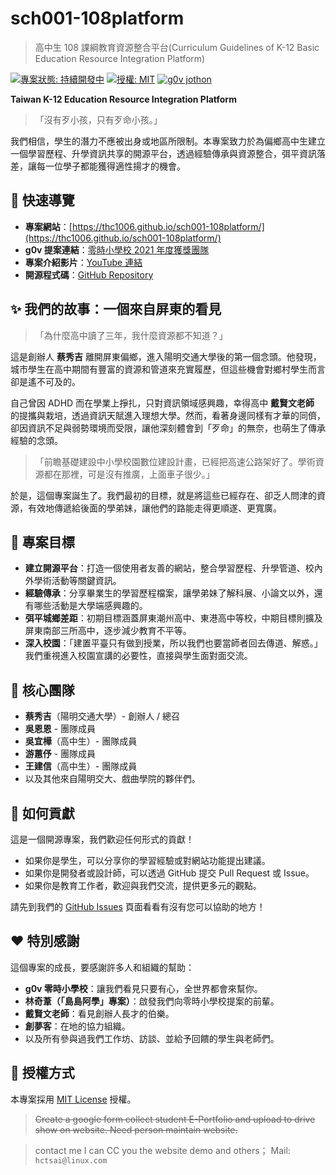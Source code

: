 # sch001-108platform

> 高中生 108 課綱教育資源整合平台(Curriculum Guidelines of K-12 Basic Education Resource Integration Platform)

[![專案狀態: 持續開發中](https://img.shields.io/badge/status-in%20progress-brightgreen.svg)](https://thc1006.github.io/sch001-108platform/)
[![授權: MIT](https://img.shields.io/badge/License-MIT-yellow.svg)](https://opensource.org/licenses/MIT)
[![g0v jothon](https://img.shields.io/badge/g0v-jothon-blue.svg)](https://g0v.hackmd.io/@jothon/SyZRnFqQj)

**Taiwan K-12 Education Resource Integration Platform**

> 「沒有歹小孩，只有歹命小孩。」

我們相信，學生的潛力不應被出身或地區所限制。本專案致力於為偏鄉高中生建立一個學習歷程、升學資訊共享的開源平台，透過經驗傳承與資源整合，弭平資訊落差，讓每一位學子都能獲得適性揚才的機會。


## 📍 快速導覽

* **專案網站**：[https://thc1006.github.io/sch001-108platform/](https://thc1006.github.io/sch001-108platform/)
* **g0v 提案連結**：[零時小學校 2021 年度獲獎團隊](https://sch001.g0v.tw/dash/prj/3Cyfkt0EDc05-70AJd02ny2Yt)
* **專案介紹影片**：[YouTube 連結](https://youtu.be/BxKFVSTmiYI)
* **開源程式碼**：[GitHub Repository](https://github.com/thc1006/sch001-108platform)


## ✨ 我們的故事：一個來自屏東的看見

> 「為什麼高中讀了三年，我什麼資源都不知道？」

這是創辦人 **蔡秀吉** 離開屏東偏鄉，進入陽明交通大學後的第一個念頭。他發現，城市學生在高中期間有豐富的資源和管道來充實履歷，但這些機會對鄉村學生而言卻是遙不可及的。

自己曾因 ADHD 而在學業上掙扎，只對資訊領域感興趣，幸得高中 **戴賢文老師** 的提攜與栽培，透過資訊天賦進入理想大學。然而，看著身邊同樣有才華的同儕，卻因資訊不足與弱勢環境而受限，讓他深刻體會到「歹命」的無奈，也萌生了傳承經驗的念頭。

> 「前瞻基礎建設中小學校園數位建設計畫，已經把高速公路架好了。學術資源都在那裡，可是沒有推廣，上面車子很少。」

於是，這個專案誕生了。我們最初的目標，就是將這些已經存在、卻乏人問津的資源，有效地傳遞給後面的學弟妹，讓他們的路能走得更順遂、更寬廣。


## 🚀 專案目標

* **建立開源平台**：打造一個使用者友善的網站，整合學習歷程、升學管道、校內外學術活動等關鍵資訊。
* **經驗傳承**：分享畢業生的學習歷程檔案，讓學弟妹了解科展、小論文以外，還有哪些活動是大學端感興趣的。
* **弭平城鄉差距**：初期目標涵蓋屏東潮州高中、東港高中等校，中期目標則擴及屏東南部三所高中，逐步減少教育不平等。
* **深入校園**：「建置平臺只有做到授業，所以我們也要當師者回去傳道、解惑。」我們重視進入校園宣講的必要性，直接與學生面對面交流。


## 👥 核心團隊

* **蔡秀吉**（陽明交通大學）- 創辦人 / 總召
* **吳恩恩** - 團隊成員
* **吳宜樺**（高中生）- 團隊成員
* **游蕙伃** - 團隊成員
* **王建信**（高中生）- 團隊成員
* 以及其他來自陽明交大、戲曲學院的夥伴們。


## 🤝 如何貢獻

這是一個開源專案，我們歡迎任何形式的貢獻！

* 如果你是學生，可以分享你的學習經驗或對網站功能提出建議。
* 如果你是開發者或設計師，可以透過 GitHub 提交 Pull Request 或 Issue。
* 如果你是教育工作者，歡迎與我們交流，提供更多元的觀點。

請先到我們的 [GitHub Issues](https://github.com/thc1006/sch001-108platform/issues) 頁面看看有沒有您可以協助的地方！


## ❤️ 特別感謝

這個專案的成長，要感謝許多人和組織的幫助：

* **g0v 零時小學校**：讓我們看見只要有心，全世界都會來幫你。
* **林奇葦（「島島阿學」專案）**：啟發我們向零時小學校提案的前輩。
* **戴賢文老師**：看見創辦人長才的伯樂。
* **創夢客**：在地的協力組織。
* 以及所有參與過我們工作坊、訪談、並給予回饋的學生與老師們。


## 📄 授權方式

本專案採用 [MIT License](https://opensource.org/licenses/MIT) 授權。

> <del>Create a google form collect student E-Portfolio and upload to drive show on website. Need person maintain website.</del>

> contact me I can CC you the website demo and others； Mail: `hctsai@linux.com`
